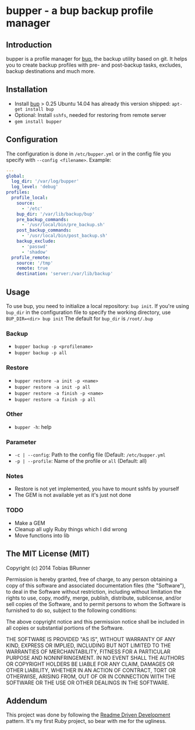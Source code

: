 # bupper - a bup backup profile manager

## Introduction

bupper is a profile manager for [bup](https://github.com/bup/bup), the backup utility based on git. It helps you to create backup profiles with pre- and post-backup tasks, excludes, backup destinations and much more.

## Installation

* Install [bup](https://github.com/bup/bup) > 0.25
  Ubuntu 14.04 has already this version shipped: `apt-get install bup`
* Optional: Install `sshfs`, needed for restoring from remote server
* `gem install bupper`

## Configuration

The configuration is done in `/etc/bupper.yml` or in the config file you specify with `--config <filename>`. Example:

``` yaml
---
global:
  log_dir: '/var/log/bupper'
  log_level: 'debug'
profiles:
  profile_local:
    source:
      - '/etc'
    bup_dir: '/var/lib/backup/bup'
    pre_backup_commands:
      - '/usr/local/bin/pre_backup.sh'
    post_backup_commands:
      - '/usr/local/bin/post_backup.sh'
    backup_exclude:
      - 'passwd'
      - 'shadow'
  profile_remote:
    source: '/tmp'
    remote: true
    destination: 'server:/var/lib/backup'
```

## Usage

To use bup, you need to initialize a local repository: `bup init`.
If you're using `bup_dir` in the configuration file to specify the working directory, use `BUP_DIR=<dir> bup init`
The default for `bup_dir` is `/root/.bup`

### Backup

* `bupper backup -p <profilename>`
* `bupper backup -p all`

### Restore

* `bupper restore -a init -p <name>`
* `bupper restore -a init -p all`
* `bupper restore -a finish -p <name>`
* `bupper restore -a finish -p all`

### Other

* `bupper -h`: help

### Parameter

* `-c | --config`: Path to the config file (Default: `/etc/bupper.yml`
* `-p | --profile`: Name of the profile or `all` (Default: all)

### Notes

* Restore is not yet implemented, you have to mount sshfs by yourself
* The GEM is not available yet as it's just not done

### TODO

* Make a GEM
* Cleanup all ugly Ruby things which I did wrong
* Move functions into lib

## The MIT License (MIT)

Copyright (c) 2014 Tobias BRunner

Permission is hereby granted, free of charge, to any person obtaining a copy
of this software and associated documentation files (the "Software"), to deal
in the Software without restriction, including without limitation the rights
to use, copy, modify, merge, publish, distribute, sublicense, and/or sell
copies of the Software, and to permit persons to whom the Software is
furnished to do so, subject to the following conditions:

The above copyright notice and this permission notice shall be included in all
copies or substantial portions of the Software.

THE SOFTWARE IS PROVIDED "AS IS", WITHOUT WARRANTY OF ANY KIND, EXPRESS OR
IMPLIED, INCLUDING BUT NOT LIMITED TO THE WARRANTIES OF MERCHANTABILITY,
FITNESS FOR A PARTICULAR PURPOSE AND NONINFRINGEMENT. IN NO EVENT SHALL THE
AUTHORS OR COPYRIGHT HOLDERS BE LIABLE FOR ANY CLAIM, DAMAGES OR OTHER
LIABILITY, WHETHER IN AN ACTION OF CONTRACT, TORT OR OTHERWISE, ARISING FROM,
OUT OF OR IN CONNECTION WITH THE SOFTWARE OR THE USE OR OTHER DEALINGS IN THE
SOFTWARE.

## Addendum

This project was done by following the [Readme Driven Development](http://tom.preston-werner.com/2010/08/23/readme-driven-development.html) pattern.
It's my first Ruby project, so bear with me for the ugliness.
